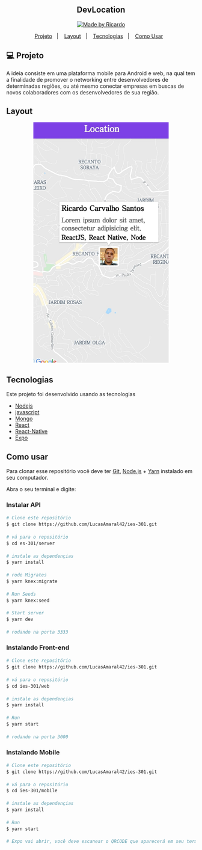 

  <h2 align="center"> 
    DevLocation
  </h2>

<p align="center">	
  <a href="https://www.linkedin.com/in/ricardo-carvalho-ba865a123/">
    <img alt="Made by Ricardo" src="https://img.shields.io/badge/Made%20by-Ricardo-%2304D361">
  </a> 
</p>


<p align="center">
  <a href="#-Projeto">Projeto</a>&nbsp;&nbsp;&nbsp;|&nbsp;&nbsp;&nbsp;
  <a href="#Layout">Layout</a>&nbsp;&nbsp;&nbsp;|&nbsp;&nbsp;&nbsp;
  <a href="#Tecnologias">Tecnologias</a>&nbsp;&nbsp;&nbsp;|&nbsp;&nbsp;&nbsp;
  <a href="#Como-usar">Como Usar</a>&nbsp;&nbsp;&nbsp;

</p>


## 💻  Projeto

A ideia consiste em uma plataforma mobile para Android e web, 
na qual tem a finalidade de promover o networking entre desenvolvedores de determinadas regiões,
ou até mesmo conectar empresas em buscas de novos colaboradores com os desenvolvedores de sua região.

## Layout
<div align="center" >
  <img width=360px height=640px src="./Prototipo.jpeg"/>
</div>

## Tecnologias
 
 Este projeto foi desenvolvido usando as tecnologias

- [Nodejs](https://nodejs.org/en/download/)
- [javascript](https://devdocs.io/javascript/)
- [Mongo](https://www.mongodb.com)
- [React](https://pt-br.reactjs.org)
- [React-Native](https://reactnative.dev)
- [Expo](https://expo.io)

## Como usar

 Para clonar esse repositório você deve ter [Git](https://git-scm.com/), [Node.js](https://nodejs.org/en/download/) + [Yarn](https://classic.yarnpkg.com/pt-BR/docs/install/#windows-stable) instalado em seu computador.

Abra o seu terminal e digite:

### Instalar API 

```bash
# Clone este repositório
$ git clone https://github.com/LucasAmaral42/ies-301.git

# vá para o repositório
$ cd es-301/server

# instale as dependençias
$ yarn install

# rode Migrates
$ yarn knex:migrate

# Run Seeds
$ yarn knex:seed

# Start server
$ yarn dev

# rodando na porta 3333
```

### Instalando Front-end

```bash
# Clone este repositório
$ git clone https://github.com/LucasAmaral42/ies-301.git

# vá para o repositório
$ cd ies-301/web

# instale as dependençias
$ yarn install

# Run
$ yarn start

# rodando na porta 3000
```

### Instalando Mobile

```bash
# Clone este repositório
$ git clone https://github.com/LucasAmaral42/ies-301.git

# vá para o repositório
$ cd ies-301/mobile

# instale as dependençias
$ yarn install

# Run
$ yarn start

# Expo vai abrir, você deve escanear o QRCODE que aparecerá em seu terminal ou na pagina do Expo.



